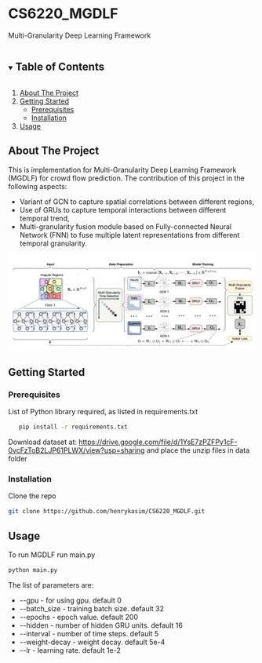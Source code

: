 # CS6220_MGDLF
Multi-Granularity Deep Learning Framework

<!-- TABLE OF CONTENTS -->
<details open="open">
  <summary><h2 style="display: inline-block">Table of Contents</h2></summary>
  <ol>
    <li>
      <a href="#about-the-project">About The Project</a>
    </li>
    <li>
      <a href="#getting-started">Getting Started</a>
      <ul>
        <li><a href="#prerequisites">Prerequisites</a></li>
        <li><a href="#installation">Installation</a></li>
      </ul>
    </li>
    <li><a href="#usage">Usage</a></li>
  </ol>
</details>


<!-- ABOUT THE PROJECT -->
## About The Project

This is implementation for Multi-Granularity Deep Learning Framework (MGDLF) for crowd flow prediction. The contribution of this project in the following aspects:
* Variant of GCN to capture spatial correlations between different regions,
* Use of GRUs to capture temporal interactions between different temporal trend,
* Multi-granularity fusion module based on Fully-connected Neural Network (FNN) to fuse multiple latent representations from different temporal granularity.
<img src="images/MGDLF.png" alt="MGDLF" width="600">

<!-- GETTING STARTED -->
## Getting Started

### Prerequisites
List of Python library required, as listed in requirements.txt
```sh
   pip install -r requirements.txt
```

Download dataset at: https://drive.google.com/file/d/1YsE7zPZFPy1cF-0vcFzToB2LJP61PLWX/view?usp=sharing
and place the unzip files in data folder



### Installation

Clone the repo
   ```sh
   git clone https://github.com/henrykasim/CS6220_MGDLF.git
   ```


<!-- USAGE EXAMPLES -->
## Usage

To run MGDLF run main.py
   ```sh
   python main.py
   ```

The list of parameters are:
* --gpu - for using gpu. default 0
* --batch_size - training batch size. default 32
* --epochs - epoch value. default 200
* --hidden - number of hidden GRU units. default 16
* --interval - number of time steps. default 5
* --weight-decay - weight decay. default 5e-4
* --lr - learning rate. default 1e-2



